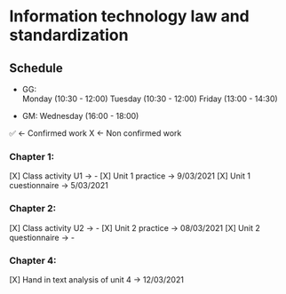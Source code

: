 # Information technology law and standardization


## Schedule
- GG:  
Monday    (10:30 - 12:00)
Tuesday   (10:30 - 12:00)
Friday    (13:00 - 14:30)

- GM:
Wednesday (16:00 - 18:00)


✅ <- Confirmed work
X <- Non confirmed work


### Chapter 1:

[X] Class activity U1 -> -
[X] Unit 1 practice -> 9/03/2021
[X] Unit 1 cuestionnaire -> 5/03/2021


### Chapter 2:

[X] Class activity U2 -> -
[X] Unit 2 practice -> 08/03/2021
[X] Unit 2 questionnaire -> -


### Chapter 4:
[X] Hand in text analysis of unit 4 -> 12/03/2021









